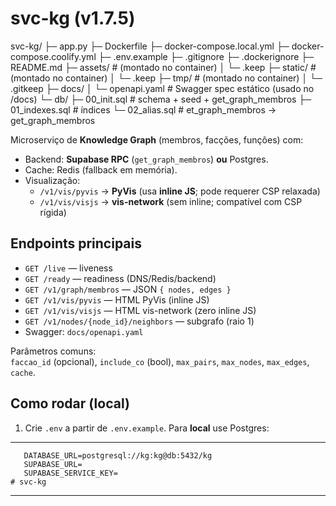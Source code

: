 
# svc-kg (v1.7.5)

svc-kg/
├─ app.py
├─ Dockerfile
├─ docker-compose.local.yml
├─ docker-compose.coolify.yml
├─ .env.example
├─ .gitignore
├─ .dockerignore
├─ README.md
├─ assets/           # (montado no container)
│  └─ .keep
├─ static/           # (montado no container)
│  └─ .keep
├─ tmp/              # (montado no container)
│  └─ .gitkeep
├─ docs/
│  └─ openapi.yaml   # Swagger spec estático (usado no /docs)
└─ db/
   ├─ 00_init.sql    # schema + seed + get_graph_membros
   ├─ 01_indexes.sql # índices
   └─ 02_alias.sql   # et_graph_membros -> get_graph_membros

Microserviço de **Knowledge Graph** (membros, facções, funções) com:
- Backend: **Supabase RPC** (`get_graph_membros`) **ou** Postgres.
- Cache: Redis (fallback em memória).
- Visualização:
  - `/v1/vis/pyvis` → **PyVis** (usa **inline JS**; pode requerer CSP relaxada)
  - `/v1/vis/visjs` → **vis-network** (sem inline; compatível com CSP rígida)

## Endpoints principais

- `GET /live` — liveness
- `GET /ready` — readiness (DNS/Redis/backend)
- `GET /v1/graph/membros` — JSON `{ nodes, edges }`
- `GET /v1/vis/pyvis` — HTML PyVis (inline JS)
- `GET /v1/vis/visjs` — HTML vis-network (zero inline JS)
- `GET /v1/nodes/{node_id}/neighbors` — subgrafo (raio 1)
- Swagger: `docs/openapi.yaml`

Parâmetros comuns:  
`faccao_id` (opcional), `include_co` (bool), `max_pairs`, `max_nodes`, `max_edges`, `cache`.

## Como rodar (local)

1. Crie `.env` a partir de `.env.example`. Para **local** use Postgres:
---
```env
   DATABASE_URL=postgresql://kg:kg@db:5432/kg
   SUPABASE_URL=
   SUPABASE_SERVICE_KEY=
# svc-kg

```
---